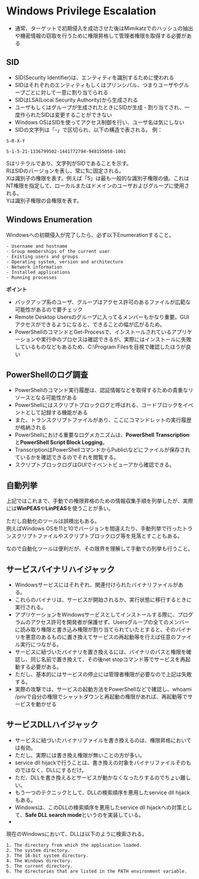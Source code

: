 # Windows Privilege Escalation

- 通常、ターゲットで初期侵入を成功させた後はMimikatzでのハッシュの抽出や機密情報の窃取を行うために権限昇格して管理者権限を取得する必要がある

## SID
- SID(Security Identifier)は、エンティティを識別するために使われる
- SIDはそれぞれのエンティティもしくはプリンシパル、つまりユーザやグループごとに対して一意に割り当てられる
- SIDはLSA(Local Security Authority)から生成される
- ユーザもしくはグループが生成されたときにSIDが生成・割り当てされ、一度作られたSIDは変更することができない
- Windows OSはSIDを使ってアクセス制御を行い、ユーザ名は気にしない
- SIDの文字列は「-」で区切られ、以下の構造で表される。
例：  
```
S-R-X-Y
```
```
S-1-5-21-1336799502-1441772794-948155058-1001
```
Sはリテラルであり、文字列がSIDであることを示す。  
RはSIDのバージョンを表し、常に**1**に固定される。  
Xは識別子の権限を表す。例えば「5」は最も一般的な識別子権限の値。これはNT権限を指定して、ローカルまたはドメインのユーザおよびグループに使用される。  
Yは識別子権限の会権限を表す。

## Windows Enumeration

Windowsへの初期侵入が完了したら、必ず以下Enumerationすること。
```
- Username and hostname
- Group memberships of the current user
- Existing users and groups
- Operating system, version and architecture
- Network information
- Installed applications
- Running processes
```

**ポイント**  
- バックアップ系のユーザ、グループはアクセス許可のあるファイルが広範な可能性があるので要チェック  
- Remote Desktop Usersのグループに入ってるメンバーもかなり重要。GUIアクセスができるようになると、できることの幅が広がるため。
- PowerShellのコマンドとGet-Processで、インストールされているアプリケーションや実行中のプロセスは確認できるが、実際にはインストールに失敗しているものなどもあるため、C:\Program Filesを目視で確認したほうが良い


## PowerShellのログ調査

- PowerShellのコマンド実行履歴は、認証情報などを取得するための貴重なリソースとなる可能性がある
- PowerShellにはスクリプトブロックログと呼ばれる、コードブロックをイベントとして記録する機能がある
- また、トランスクリプトファイルがあり、ここにコマンドレットの実行履歴が格納される
- PowerShellにおける重要なログメカニズムは、**PowerShell Transcription**と**PowerShell Script Block Logging**。
- TranscriptionはPowerShellコマンドからPublic\などにファイルが保存されているかを確認できるのでそれを閲覧する。
- スクリプトブロックログはGUIでイベントビューアから確認できる。

## 自動列挙
上記ではこれまで、手動での権限昇格のための情報収集手順を列挙したが、実際には**WinPEAS**や**LinPEAS**を使うことが多い。  
  
ただし自動化のツールは誤検出もある。  
例えばWindows OSを11と10でバージョンを間違えたり、手動列挙で行ったトランスクリプトファイルやスクリプトブロックログ等を見落とすこともある。  
  
なので自動化ツールは便利だが、その限界を理解して手動での列挙も行うこと。


## サービスバイナリハイジャック
- Windowsサービスにはそれぞれ、関連付けられたバイナリファイルがある。
- これらのバイナリは、サービスが開始されるか、実行状態に移行するときに実行される。
- アプリケーションをWindowsサービスとしてインストールする際に、プログラムのアクセス許可を開発者が保護せず、Usersグループの全てのメンバーに読み取り権限と書き込み権限が割り当てられていたとすると、そのバイナリを悪意のあるものに置き換えてサービスの再起動等を行えば任意のファイル実行につながる。
- サービスに紐づいたバイナリを置き換えるには、バイナリのパスと権限を確認し、同じ名前で置き換えて、その後net stopコマンド等でサービスを再起動する必要がある。
- ただし、基本的にはサービスの停止には管理者権限が必要なので上記は失敗する。
- 実際の攻撃では、サービスの起動方法をPowerShellなどで確認し、whoami /privで自分の権限でシャットダウンと再起動の権限があれば、再起動等でサービスを動かせる

## サービスDLLハイジャック
- サービスに紐づいたバイナリファイルを書き換えるのは、権限昇格においては有効。
- ただし、実際には書き換え権限が無いことの方が多い。
- service dll hijackで行うことは、書き換えの対象をバイナリファイルそのものではなく、DLLにするだけ。
- ただ、DLLを書き換えるとサービスが動かなくなったりするのでちょい難しい。
- もう一つのテクニックとして、DLLの検索順序を悪用したservice dll hijackもある。
- Windowsは、このDLLの検索順序を悪用したservice dll hijackへの対策として、**Safe DLL search mode**というのを実装している。
- 
  
現在のWindowsにおいて、DLLは以下のように検索される。
```
1. The directory from which the application loaded.
2. The system directory.
3. The 16-bit system directory.
4. The Windows directory. 
5. The current directory.
6. The directories that are listed in the PATH environment variable.
```

